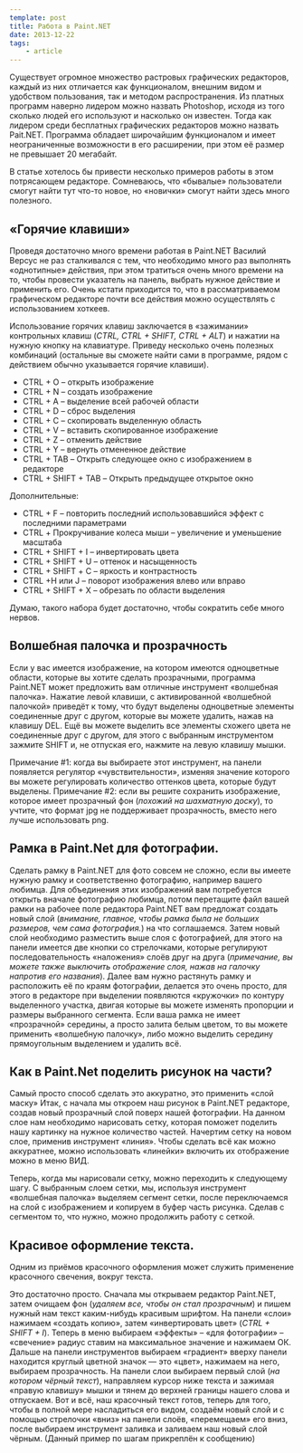 ```yaml
---
template: post
title: Работа в Paint.NET
date: 2013-12-22
tags:
    - article
---
```


Существует огромное множество растровых графических редакторов, каждый из них отличается как функционалом, внешним видом и удобством пользования, так и методом распространения. Из платных программ наверно лидером можно назвать Photoshop, исходя из того сколько людей его используют и насколько он известен. Тогда как лидером среди бесплатных графических редакторов можно назвать Pait.NET. Программа обладает широчайшим функционалом и имеет неограниченные возможности в его расширении, при этом её размер не превышает 20 мегабайт.

В статье хотелось бы привести несколько примеров работы в этом потрясающем редакторе. Сомневаюсь, что «бывалые» пользователи смогут найти тут что-то новое, но «новички» смогут найти здесь много полезного.

## «Горячие клавиши»

Проведя достаточно много времени работая в Paint.NET Василий Версус не раз сталкивался с тем, что необходимо много раз выполнять «однотипные» действия, при этом тратиться очень много времени на то, чтобы провести указатель на панель, выбрать нужное действие и применить его. Очень кстати приходится то, что в рассматриваемом графическом редакторе почти все действия можно осуществлять с использованием хоткеев.

Использование горячих клавиш заключается в «зажимании» контрольных клавиш (_CTRL, CTRL + SHIFT, CTRL + ALT_) и нажатии на нужную кнопку на клавиатуре. Приведу несколько очень полезных комбинаций (остальные вы сможете найти сами в программе, рядом с действием обычно указывается горячие клавиши).

* CTRL + O – открыть изображение
* CTRL + N – создать изображение
* CTRL + A – выделение всей рабочей области
* CTRL + D – сброс выделения
* CTRL + C – скопировать выделенную область
* CTRL + V – вставить скопированное изображение
* CTRL + Z – отменить действие
* CTRL + Y – вернуть отмененное действие
* CTRL + TAB – Открыть следующее окно с изображением в редакторе
* CTRL + SHIFT + TAB – Открыть предыдущее открытое окно

Дополнительные:

* CTRL + F – повторить последний использовавшийся эффект с последними параметрами
* CTRL + Прокручивание колеса мыши – увеличение и уменьшение масштаба
* CTRL + SHIFT + I – инвертировать цвета
* CTRL + SHIFT + U – оттенок и насыщенность
* CTRL + SHIFT + С – яркость и контрастность
* CTRL +H или J – поворот изображения влево или вправо
* CTRL + SHIFT + X – обрезать по области выделения

Думаю, такого набора будет достаточно, чтобы сократить себе много нервов.

## Волшебная палочка и прозрачность

Если у вас имеется изображение, на котором имеются одноцветные области, которые вы хотите сделать прозрачными, программа Paint.NET может предложить вам отличные инструмент «волшебная палочка». Нажатие левой клавиши, с активированной «волшебной палочкой» приведёт к тому, что будут выделены одноцветные элементы соединенные друг с другом, которые вы можете удалить, нажав на клавишу DEL. Ещё вы можете выделить все элементы схожего цвета не соединенные друг с другом, для этого с выбранным инструментом зажмите SHIFT и, не отпуская его, нажмите на левую клавишу мышки.

Примечание #1: когда вы выбираете этот инструмент, на панели появляется регулятор «чувствительности», изменяя значение которого вы можете регулировать количество оттенков цвета, которые будут выделены. Примечание #2: если вы решите сохранить изображение, которое имеет прозрачный фон (_похожий на шахматную доску_), то учтите, что формат jpg не поддерживает прозрачность, вместо него лучше использовать png.

## Рамка в Paint.Net для фотографии.

Сделать рамку в Paint.NET для фото совсем не сложно, если вы имеете нужную рамку и соответственно фотографию, например вашего любимца. Для объединения этих изображений вам потребуется открыть вначале фотографию любимца, потом перетащите файл вашей рамки на рабочее поле редактора Paint.NET вам предложат создать новый слой (_внимание, главное, чтобы рамка была не больших размеров, чем сама фотография._) на что соглашаемся. Затем новый слой необходимо разместить выше слоя с фотографией, для этого на панели имеется две кнопки со стрелочками, которые регулируют последовательность «наложения» слоёв друг на друга (_примечание, вы можете также выключить отображение слоя, нажав на галочку напротив его названия_). Далее вам нужно растянуть рамку и расположить её по краям фотографии, делается это очень просто, для этого в редакторе при выделении появляются «кружочки» по контуру выделенного участка, двигая которые вы можете изменять пропорции и размеры выбранного сегмента. Если ваша рамка не имеет «прозрачной» середины, а просто залита белым цветом, то вы можете применить «волшебную палочку», либо можно выделить середину прямоугольным выделением и удалить всё.

## Как в Paint.Net поделить рисунок на части?

Самый просто способ сделать это аккуратно, это применить «слой маску» Итак, с начала мы откроем наш рисунок в Paint.NET редакторе, создав новый прозрачный слой поверх нашей фотографии. На данном слое нам необходимо нарисовать сетку, которая поможет поделить нашу картинку на нужное количество частей. Начертим сетку на новом слое, применив инструмент «линия». Чтобы сделать всё как можно аккуратнее, можно использовать «линейки» включить их отображение можно в меню ВИД.

Теперь, когда мы нарисовали сетку, можно переходить к следующему шагу. С выбранным слоем сетки, мы, используя инструмент «волшебная палочка» выделяем сегмент сетки, после переключаемся на слой с изображением и копируем в буфер часть рисунка. Сделав с сегментом то, что нужно, можно продолжить работу с сеткой.

## Красивое оформление текста.

Одним из приёмов красочного оформления может служить применение красочного свечения, вокруг текста.

Это достаточно просто. Сначала мы открываем редактор Paint.NET, затем очищаем фон (_удаляем все, чтобы он стал прозрачным_) и пишем нужный нам текст каким-нибудь красивым шрифтом. На панели «слои» нажимаем «создать копию», затем «инвертировать цвет» (_CTRL + SHIFT + I_). Теперь в меню выбираем «эффекты» – «для фотографии» – «свечение» радиус ставим на максимальное значение и нажимаем ОК. Дальше на панели инструментов выбираем «градиент» вверху панели находится круглый цветной значок — это «цвет», нажимаем на него, выбираем прозрачность. На панели слои выбираем первый слой (_на котором чёрный текст_), направляем курсор ниже текста и зажимая «правую клавишу» мышки и тянем до верхней границы нашего слова и отпускаем. Вот и всё, наш красочный текст готов, теперь для того, чтобы в полной мере насладиться его видом, создаём новый слой и с помощью стрелочки «вниз» на панели слоёв, «перемещаем» его вниз, после выбираем инструмент заливка и заливаем наш новый слой чёрным. (Данный пример по шагам прикреплён к сообщению)